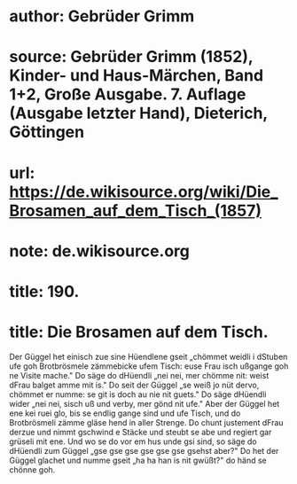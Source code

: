 # author: Gebrüder Grimm
# source: Gebrüder Grimm (1852), Kinder- und Haus-Märchen, Band 1+2, Große Ausgabe. 7. Auflage (Ausgabe letzter Hand), Dieterich, Göttingen
# url: https://de.wikisource.org/wiki/Die_Brosamen_auf_dem_Tisch_(1857)
# note: de.wikisource.org
# title: 190.

# title: Die Brosamen auf dem Tisch.

Der Güggel het einisch zue sine Hüendlene gseit „chömmet weidli i dStuben ufe goh Brotbrösmele zämmebicke ufem Tisch: euse Frau isch ußgange goh ne Visite mache." Do säge do dHüendli „nei nei, mer chömme nit: weist dFrau balget amme mit is." Do seit der Güggel „se weiß jo nüt dervo, chömmet er numme: se git is doch au nie nit guets." Do säge dHüendli wider „nei nei, sisch uß und verby, mer gönd nit ufe." Aber der Güggel het ene kei ruei glo, bis se endlig gange sind und ufe Tisch, und do Brotbrösmeli zämme gläse hend in aller Strenge. Do chunt justement dFrau derzue und nimmt gschwind e Stäcke und steubt se abe und regiert gar grüseli mit ene. Und wo se do vor em hus unde gsi sind, so säge do dHüendli zum Güggel „gse gse gse gse gse gse gsehst aber?" Do het der Güggel glachet und numme gseit „ha ha han is nit gwüßt?" do händ se chönne goh. 

